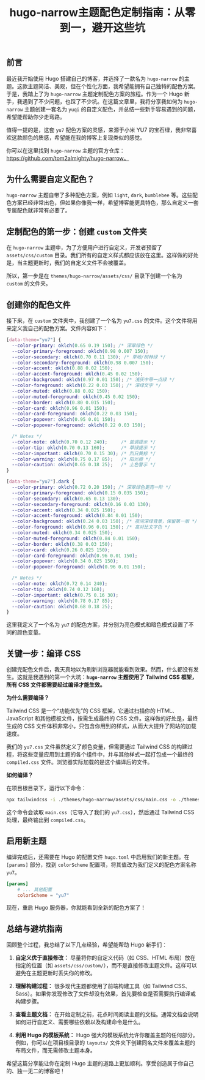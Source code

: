 ﻿---
title: hugo-narrow主题配色定制指南：从零到一，避开这些坑
published: 2025-07-20
description: 
image: 
tags: [Hugo, Web开发, 主题定制, TailwindCSS, 建站]
category: 
draft: false
---
## 前言

最近我开始使用 Hugo 搭建自己的博客，并选择了一款名为 `hugo-narrow` 的主题。这款主题简洁、美观，但在个性化方面，我希望能拥有自己独特的配色方案。于是，我踏上了为 `hugo-narrow` 主题定制配色方案的旅程。作为一个 Hugo 新手，我遇到了不少问题，也踩了不少坑。在这篇文章里，我将分享我如何为 `hugo-narrow` 主题创建一套名为 `yuqi` 的自定义配色，并总结一些新手容易遇到的问题，希望能帮助你少走弯路。

值得一提的是，这套 `yu7` 配色方案的灵感，来源于小米 YU7 的宝石绿，我非常喜欢这款颜色的质感，希望能在我的博客上复现类似的感觉。

你可以在这里找到 `hugo-narrow` 主题的官方仓库：https://github.com/tom2almighty/hugo-narrow。

## 为什么需要自定义配色？

`hugo-narrow` 主题自带了多种配色方案，例如 `light`, `dark`, `bumblebee` 等。这些配色方案已经非常出色，但如果你像我一样，希望博客能更具特色，那么自定义一套专属配色就非常有必要了。

## 定制配色的第一步：创建 `custom` 文件夹

在 `hugo-narrow` 主题中，为了方便用户进行自定义，开发者预留了 `assets/css/custom` 目录。我们所有的自定义样式都应该放在这里。这样做的好处是，当主题更新时，我们的自定义文件不会被覆盖。

所以，第一步是在 `themes/hugo-narrow/assets/css/` 目录下创建一个名为 `custom` 的文件夹。

## 创建你的配色文件

接下来，在 `custom` 文件夹中，我创建了一个名为 `yu7.css` 的文件。这个文件将用来定义我自己的配色方案。文件内容如下：

```css
[data-theme="yu7"] {
  --color-primary: oklch(0.65 0.19 150); /* 深翠绿色 */
  --color-primary-foreground: oklch(0.98 0.007 150);
  --color-secondary: oklch(0.70 0.11 130); /* 草地/树林绿 */
  --color-secondary-foreground: oklch(0.98 0.007 150);
  --color-accent: oklch(0.88 0.02 150); 
  --color-accent-foreground: oklch(0.45 0.02 150);
  --color-background: oklch(0.97 0.01 150); /* 浅灰中带一点绿 */
  --color-foreground: oklch(0.22 0.03 150); /* 深绿文字 */
  --color-muted: oklch(0.88 0.02 150);
  --color-muted-foreground: oklch(0.45 0.02 150);
  --color-border: oklch(0.80 0.015 150);
  --color-card: oklch(0.96 0.01 150);
  --color-card-foreground: oklch(0.22 0.03 150);
  --color-popover: oklch(0.95 0.01 150);
  --color-popover-foreground: oklch(0.22 0.03 150);

  /* Notes */
  --color-note: oklch(0.70 0.12 240);     /* 蓝调提示 */
  --color-tip: oklch(0.70 0.13 160);      /* 草绿提示 */
  --color-important: oklch(0.70 0.15 30); /* 烈日黄棕 */
  --color-warning: oklch(0.75 0.17 85);   /* 阳光橙 */
  --color-caution: oklch(0.65 0.18 25);   /* 土色警示 */
}

[data-theme="yu7"].dark {
  --color-primary: oklch(0.72 0.20 150); /* 深翠绿色更亮一阶 */
  --color-primary-foreground: oklch(0.15 0.035 150);
  --color-secondary: oklch(0.65 0.13 130);
  --color-secondary-foreground: oklch(0.16 0.03 130);
  --color-accent: oklch(0.34 0.025 150);   
  --color-accent-foreground: oklch(0.84 0.01 150);
  --color-background: oklch(0.24 0.03 150); /* 夜间深绿背景，保留第一版 */
  --color-foreground: oklch(0.96 0.01 150); /* 高对比文字色 */
  --color-muted: oklch(0.34 0.025 150);
  --color-muted-foreground: oklch(0.84 0.01 150);
  --color-border: oklch(0.38 0.03 150);
  --color-card: oklch(0.26 0.025 150);
  --color-card-foreground: oklch(0.96 0.01 150);
  --color-popover: oklch(0.34 0.025 150);
  --color-popover-foreground: oklch(0.96 0.01 150);

  /* Notes */
  --color-note: oklch(0.72 0.14 240);
  --color-tip: oklch(0.74 0.12 160);
  --color-important: oklch(0.75 0.16 30);
  --color-warning: oklch(0.78 0.17 85);
  --color-caution: oklch(0.68 0.18 25);
}
```

这里我定义了一个名为 `yu7` 的配色方案，并分别为亮色模式和暗色模式设置了不同的颜色变量。

## 关键一步：编译 CSS

创建完配色文件后，我天真地以为刷新浏览器就能看到效果。然而，什么都没有发生。这就是我遇到的第一个大坑：**`hugo-narrow` 主题使用了 Tailwind CSS 框架，所有 CSS 文件都需要经过编译才能生效。**

**为什么需要编译？**

Tailwind CSS 是一个“功能优先”的 CSS 框架，它通过扫描你的 HTML、JavaScript 和其他模板文件，按需生成最终的 CSS 文件。这样做的好处是，最终生成的 CSS 文件体积非常小，只包含你用到的样式，从而大大提升了网站的加载速度。

我们的 `yu7.css` 文件虽然定义了颜色变量，但需要通过 Tailwind CSS 的构建过程，将这些变量应用到主题的各个组件中，并与其他样式一起打包成一个最终的 `compiled.css` 文件。浏览器实际加载的是这个编译后的文件。

**如何编译？**

在项目根目录下，运行以下命令：

```bash
npx tailwindcss -i ./themes/hugo-narrow/assets/css/main.css -o ./themes/hugo-narrow/assets/css/compiled.css
```

这个命令会读取 `main.css`（它导入了我们的 `yu7.css`），然后通过 Tailwind CSS 处理，最终输出到 `compiled.css`。

## 启用新主题

编译完成后，还需要在 Hugo 的配置文件 `hugo.toml` 中启用我们的新主题。在 `[params]` 部分，找到 `colorScheme` 配置项，将其值改为我们定义的配色方案名称 `yu7`。

```toml
[params]
    # ... 其他配置
    colorScheme = "yu7"
```

现在，重启 Hugo 服务器，你就能看到全新的配色方案了！

## 总结与避坑指南

回顾整个过程，我总结了以下几点经验，希望能帮助 Hugo 新手们：

1.  **自定义优于直接修改：** 尽量将你的自定义代码（如 CSS、HTML 布局）放在指定的位置（如 `assets/css/custom/`），而不是直接修改主题文件。这样可以避免在主题更新时丢失你的修改。

2.  **理解构建过程：** 很多现代主题都使用了前端构建工具（如 Tailwind CSS、Sass）。如果你发现修改了文件却没有效果，首先要检查是否需要执行编译或构建步骤。

3.  **查看主题文档：** 在开始定制之前，花点时间阅读主题的文档。通常文档会说明如何进行自定义、需要哪些依赖以及构建命令是什么。

4.  **利用 Hugo 的模板系统：** Hugo 强大的模板系统允许你覆盖主题的任何部分。例如，你可以在项目根目录的 `layouts/` 文件夹下创建同名文件来覆盖主题的布局文件，而无需修改主题本身。

希望这篇分享能让你在定制 Hugo 主题的道路上更加顺利。享受创造属于你自己的、独一无二的博客吧！
